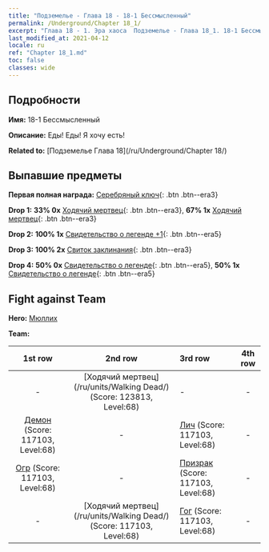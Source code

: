 ```yaml
---
title: "Подземелье - Глава 18 - 18-1 Бессмысленный"
permalink: /Underground/Chapter 18_1/
excerpt: "Глава 18 - 1. Эра хаоса  Подземелье - Глава 18_1. 18-1 Бессмысленный"
last_modified_at: 2021-04-12
locale: ru
ref: "Chapter 18_1.md"
toc: false
classes: wide
---
```


## Подробности

 **Имя:** 18-1 Бессмысленный

 **Описание:** Еды! Еды! Я хочу есть!

 **Related to:** [Подземелье Глава 18](/ru/Underground/Chapter 18/)

## Выпавшие предметы

 **Первая полная награда:** [Серебряный ключ](/ru/Items/con_693/){: .btn .btn--era3}

 **Drop 1:** **33% 0x** [Ходячий мертвец](/ru/Items/unt_209/){: .btn .btn--era3}, **67% 1x** [Ходячий мертвец](/ru/Items/unt_209/){: .btn .btn--era3}

 **Drop 2:** **100% 1x** [Свидетельство о легенде +1](/ru/Items/mat_74/){: .btn .btn--era5}

 **Drop 3:** **100% 2x** [Свиток заклинания](/ru/Items/con_694/){: .btn .btn--era3}

 **Drop 4:** **50% 0x** [Свидетельство о легенде](/ru/Items/mat_67/){: .btn .btn--era5}, **50% 1x** [Свидетельство о легенде](/ru/Items/mat_67/){: .btn .btn--era5}


## Fight against Team
 **Hero:** [Мюллих](/ru/heroes/Mullich/)

 **Team:**


  | 1st row | 2nd row | 3rd row | 4th row |
  |:----:|:----:|:----|:----:|
  | - | [Ходячий мертвец](/ru/units/Walking Dead/) (Score: 123813, Level:68)  | - | - |
  | [Демон](/ru/units/Demon/) (Score: 117103, Level:68)  | - | [Лич](/ru/units/Lich/) (Score: 117103, Level:68)  | - |
  | [Огр](/ru/units/Ogre/) (Score: 117103, Level:68)  | - | [Призрак](/ru/units/Wight/) (Score: 117103, Level:68)  | - |
  | - | [Ходячий мертвец](/ru/units/Walking Dead/) (Score: 117103, Level:68)  | [Гог](/ru/units/Gog/) (Score: 117103, Level:68)  | - |


